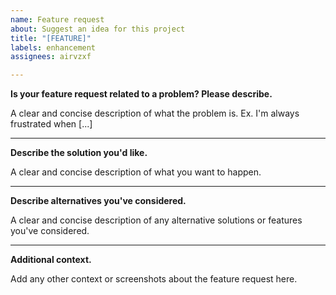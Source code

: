 ```yaml
---
name: Feature request
about: Suggest an idea for this project
title: "[FEATURE]"
labels: enhancement
assignees: airvzxf

---
```


**Is your feature request related to a problem? Please describe.**

A clear and concise description of what the problem is. Ex. I'm always
frustrated when [...]

---

**Describe the solution you'd like.**

A clear and concise description of what you want to happen.

---

**Describe alternatives you've considered.**

A clear and concise description of any alternative solutions or features
you've considered.

---

**Additional context.**

Add any other context or screenshots about the feature request here.
